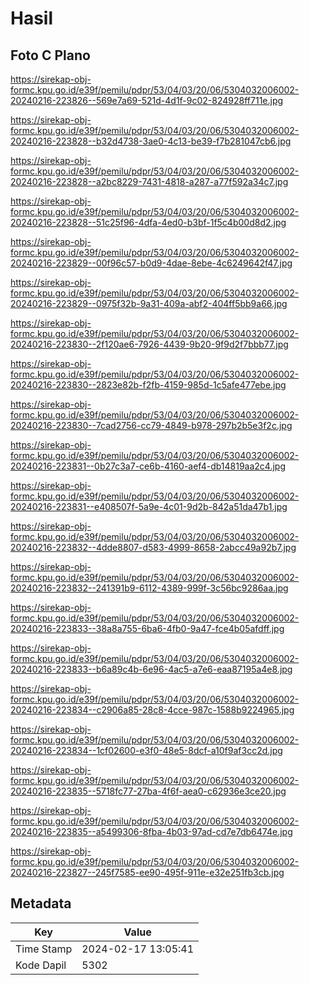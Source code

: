 # Hasil

## Foto C Plano

https://sirekap-obj-formc.kpu.go.id/e39f/pemilu/pdpr/53/04/03/20/06/5304032006002-20240216-223826--569e7a69-521d-4d1f-9c02-824928ff711e.jpg

https://sirekap-obj-formc.kpu.go.id/e39f/pemilu/pdpr/53/04/03/20/06/5304032006002-20240216-223828--b32d4738-3ae0-4c13-be39-f7b281047cb6.jpg

https://sirekap-obj-formc.kpu.go.id/e39f/pemilu/pdpr/53/04/03/20/06/5304032006002-20240216-223828--a2bc8229-7431-4818-a287-a77f592a34c7.jpg

https://sirekap-obj-formc.kpu.go.id/e39f/pemilu/pdpr/53/04/03/20/06/5304032006002-20240216-223828--51c25f96-4dfa-4ed0-b3bf-1f5c4b00d8d2.jpg

https://sirekap-obj-formc.kpu.go.id/e39f/pemilu/pdpr/53/04/03/20/06/5304032006002-20240216-223829--00f96c57-b0d9-4dae-8ebe-4c6249642f47.jpg

https://sirekap-obj-formc.kpu.go.id/e39f/pemilu/pdpr/53/04/03/20/06/5304032006002-20240216-223829--0975f32b-9a31-409a-abf2-404ff5bb9a66.jpg

https://sirekap-obj-formc.kpu.go.id/e39f/pemilu/pdpr/53/04/03/20/06/5304032006002-20240216-223830--2f120ae6-7926-4439-9b20-9f9d2f7bbb77.jpg

https://sirekap-obj-formc.kpu.go.id/e39f/pemilu/pdpr/53/04/03/20/06/5304032006002-20240216-223830--2823e82b-f2fb-4159-985d-1c5afe477ebe.jpg

https://sirekap-obj-formc.kpu.go.id/e39f/pemilu/pdpr/53/04/03/20/06/5304032006002-20240216-223830--7cad2756-cc79-4849-b978-297b2b5e3f2c.jpg

https://sirekap-obj-formc.kpu.go.id/e39f/pemilu/pdpr/53/04/03/20/06/5304032006002-20240216-223831--0b27c3a7-ce6b-4160-aef4-db14819aa2c4.jpg

https://sirekap-obj-formc.kpu.go.id/e39f/pemilu/pdpr/53/04/03/20/06/5304032006002-20240216-223831--e408507f-5a9e-4c01-9d2b-842a51da47b1.jpg

https://sirekap-obj-formc.kpu.go.id/e39f/pemilu/pdpr/53/04/03/20/06/5304032006002-20240216-223832--4dde8807-d583-4999-8658-2abcc49a92b7.jpg

https://sirekap-obj-formc.kpu.go.id/e39f/pemilu/pdpr/53/04/03/20/06/5304032006002-20240216-223832--241391b9-6112-4389-999f-3c56bc9286aa.jpg

https://sirekap-obj-formc.kpu.go.id/e39f/pemilu/pdpr/53/04/03/20/06/5304032006002-20240216-223833--38a8a755-6ba6-4fb0-9a47-fce4b05afdff.jpg

https://sirekap-obj-formc.kpu.go.id/e39f/pemilu/pdpr/53/04/03/20/06/5304032006002-20240216-223833--b6a89c4b-6e96-4ac5-a7e6-eaa87195a4e8.jpg

https://sirekap-obj-formc.kpu.go.id/e39f/pemilu/pdpr/53/04/03/20/06/5304032006002-20240216-223834--c2906a85-28c8-4cce-987c-1588b9224965.jpg

https://sirekap-obj-formc.kpu.go.id/e39f/pemilu/pdpr/53/04/03/20/06/5304032006002-20240216-223834--1cf02600-e3f0-48e5-8dcf-a10f9af3cc2d.jpg

https://sirekap-obj-formc.kpu.go.id/e39f/pemilu/pdpr/53/04/03/20/06/5304032006002-20240216-223835--5718fc77-27ba-4f6f-aea0-c62936e3ce20.jpg

https://sirekap-obj-formc.kpu.go.id/e39f/pemilu/pdpr/53/04/03/20/06/5304032006002-20240216-223835--a5499306-8fba-4b03-97ad-cd7e7db6474e.jpg

https://sirekap-obj-formc.kpu.go.id/e39f/pemilu/pdpr/53/04/03/20/06/5304032006002-20240216-223827--245f7585-ee90-495f-911e-e32e251fb3cb.jpg


## Metadata

| Key        | Value               |
| ---------- | ------------------- |
| Time Stamp | 2024-02-17 13:05:41 |
| Kode Dapil | 5302                |



